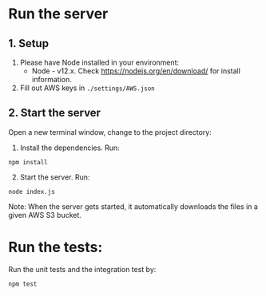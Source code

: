 # Run the server
## 1. Setup 
  1. Please have Node installed in your environment:
      * Node - v12.x. Check https://nodejs.org/en/download/ for install information.
  2. Fill out AWS keys in `./settings/AWS.json` 
## 2. Start the server
Open a new terminal window, change to the project directory:
  1. Install the dependencies. Run: 

    npm install
  2. Start the server. Run:

    node index.js
Note: When the server gets started, it automatically downloads the files in a given AWS S3 bucket.

# Run the tests:
Run the unit tests and the integration test by:

    npm test